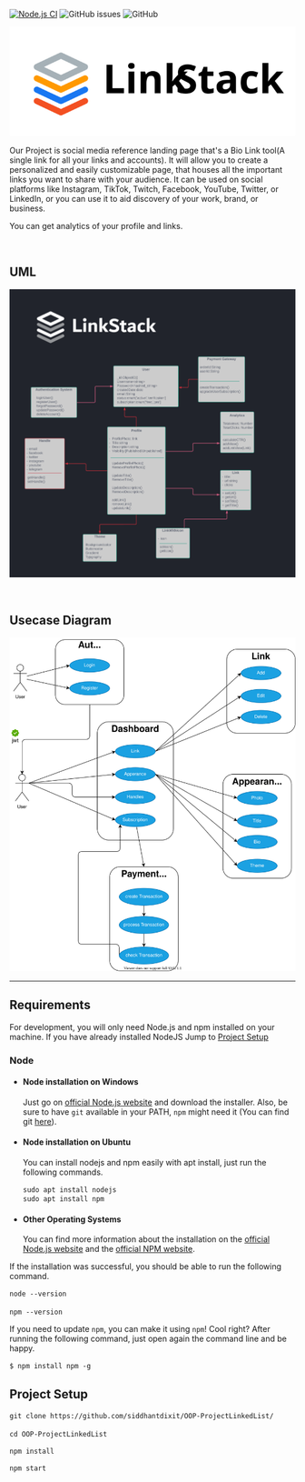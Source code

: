 [![Node.js CI](https://github.com/siddhantdixit/OOP-ProjectLinkedList/actions/workflows/node.js.yml/badge.svg)](https://github.com/siddhantdixit/OOP-ProjectLinkedList/actions/workflows/node.js.yml)
![GitHub issues](https://img.shields.io/github/issues/siddhantdixit/OOP-ProjectLinkedList)
![GitHub](https://img.shields.io/github/license/siddhantdixit/OOP-ProjectLinkedList)

<p align="center">
  <a href="http://project-linkedlist.herokuapp.com/">
    <img
      alt="Link List"
      src="docs/logos/colored_vector.svg"
      width="600"
    />
  </a>
</p>


Our Project is social media reference landing page that's a Bio Link tool(A single link for all your links and accounts). It will allow you to create a personalized and easily customizable page, that houses all the important links you want to share with your audience. It can be used on social platforms like Instagram, TikTok, Twitch, Facebook, YouTube, Twitter, or LinkedIn, or you can use it to aid discovery of your work, brand, or business.

You can get analytics of your profile and links.

<br>

## UML

<p align="center">
  <a href="http://project-linkedlist.herokuapp.com/">
    <img
      alt="Link List"
      src="docs/diagrams/UML Diagram.png"
    />
  </a>
</p>


<br>

## Usecase Diagram

<p align="center">
  <a href="http://project-linkedlist.herokuapp.com/">
    <img
      alt="Link List"
      src="docs/diagrams/usecase.svg"
    />
  </a>
</p>




---
## Requirements

For development, you will only need Node.js and npm installed on your machine.
If you have already installed NodeJS Jump to [Project Setup](#project-setup)

### Node
- #### Node installation on Windows

  Just go on [official Node.js website](https://nodejs.org/) and download the installer.
Also, be sure to have `git` available in your PATH, `npm` might need it (You can find git [here](https://git-scm.com/)).

- #### Node installation on Ubuntu

  You can install nodejs and npm easily with apt install, just run the following commands.

      sudo apt install nodejs
      sudo apt install npm

- #### Other Operating Systems
  You can find more information about the installation on the [official Node.js website](https://nodejs.org/) and the [official NPM website](https://npmjs.org/).

If the installation was successful, you should be able to run the following command.

    node --version

    npm --version

If you need to update `npm`, you can make it using `npm`! Cool right? After running the following command, just open again the command line and be happy.

    $ npm install npm -g


## Project Setup

```
git clone https://github.com/siddhantdixit/OOP-ProjectLinkedList/

cd OOP-ProjectLinkedList
```

```
npm install
```

```
npm start
```
